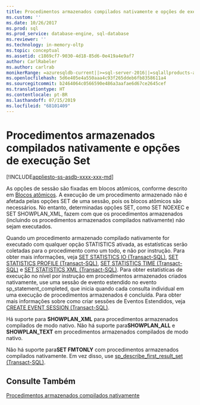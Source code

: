 ```yaml
---
title: Procedimentos armazenados compilados nativamente e opções de execução de set | Microsoft Docs
ms.custom: ''
ms.date: 10/26/2017
ms.prod: sql
ms.prod_service: database-engine, sql-database
ms.reviewer: ''
ms.technology: in-memory-oltp
ms.topic: conceptual
ms.assetid: c1869cf7-9030-4d18-85d6-0e419a4e9af7
author: CarlRabeler
ms.author: carlrab
monikerRange: =azuresqldb-current||>=sql-server-2016||=sqlallproducts-allversions||>=sql-server-linux-2017||=azuresqldb-mi-current
ms.openlocfilehash: 5d6e405e4a550aaa4c93f265ddeb6fb8358611a4
ms.sourcegitcommit: b2464064c0566590e486a3aafae6d67ce2645cef
ms.translationtype: HT
ms.contentlocale: pt-BR
ms.lasthandoff: 07/15/2019
ms.locfileid: "68101409"
---
```

# <a name="natively-compiled-stored-procedures-and-execution-set-options"></a>Procedimentos armazenados compilados nativamente e opções de execução Set
[!INCLUDE[appliesto-ss-asdb-xxxx-xxx-md](../../includes/appliesto-ss-asdb-xxxx-xxx-md.md)]

As opções de sessão são fixadas em blocos atômicos, conforme descrito em [Blocos atômicos](atomic-blocks-in-native-procedures.md). A execução de um procedimento armazenado não é afetada pelas opções SET de uma sessão, pois os blocos atômicos são necessários. No entanto, determinadas opções SET, como SET NOEXEC e SET SHOWPLAN_XML, fazem com que os procedimentos armazenados (incluindo os procedimentos armazenados compilados nativamente) não sejam executados.   
  
 Quando um procedimento armazenado compilado nativamente for executado com qualquer opção STATISTICS ativada, as estatísticas serão coletadas para o procedimento como um todo, e não por instrução. Para obter mais informações, veja [SET STATISTICS IO &#40;Transact-SQL&#41;](../../t-sql/statements/set-statistics-io-transact-sql.md), [SET STATISTICS PROFILE &#40;Transact-SQL&#41;](../../t-sql/statements/set-statistics-profile-transact-sql.md), [SET STATISTICS TIME &#40;Transact-SQL&#41;](../../t-sql/statements/set-statistics-time-transact-sql.md) e [SET STATISTICS XML &#40;Transact-SQL&#41;](../../t-sql/statements/set-statistics-xml-transact-sql.md). Para obter estatísticas de execução no nível por instrução em procedimentos armazenados criados nativamente, use uma sessão de evento estendido no evento sp_statement_completed, que inicia quando cada consulta individual em uma execução de procedimentos armazenados é concluída. Para obter mais informações sobre como criar sessões de Eventos Estendidos, veja [CREATE EVENT SESSION &#40;Transact-SQL&#41;](../../t-sql/statements/create-event-session-transact-sql.md).  
  
 Há suporte para **SHOWPLAN_XML** para procedimentos armazenados compilados de modo nativo. Não há suporte para**SHOWPLAN_ALL** e **SHOWPLAN_TEXT** em procedimentos armazenados compilados de modo nativo.  
  
 Não há suporte para**SET FMTONLY** com procedimentos armazenados compilados nativamente. Em vez disso, use [sp_describe_first_result_set &#40;Transact-SQL&#41;](../../relational-databases/system-stored-procedures/sp-describe-first-result-set-transact-sql.md).  
  
## <a name="see-also"></a>Consulte Também  
 [Procedimentos armazenados compilados nativamente](../../relational-databases/in-memory-oltp/natively-compiled-stored-procedures.md)  
  
  
